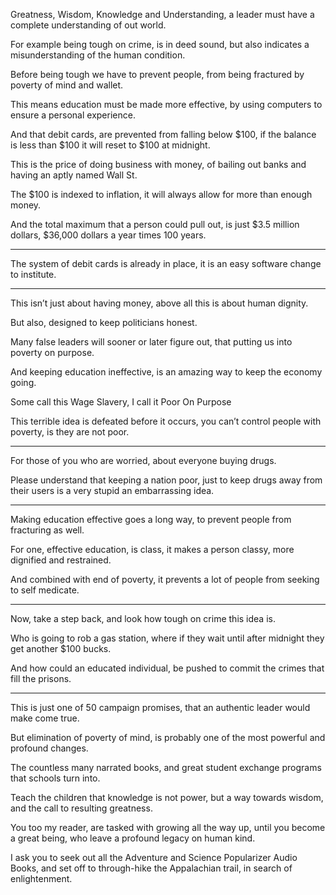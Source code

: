 Greatness, Wisdom, Knowledge and Understanding,
a leader must have a complete understanding of out world.

For example being tough on crime, is in deed sound,
but also indicates a misunderstanding of the human condition.

Before being tough we have to prevent people,
from being fractured by poverty of mind and wallet.

This means education must be made more effective,
by using computers to ensure a personal experience.

And that debit cards, are prevented from falling below $100,
if the balance is less than $100 it will reset to $100 at midnight.

This is the price of doing business with money,
of bailing out banks and having an aptly named Wall St.

The $100 is indexed to inflation,
it will always allow for more than enough money.

And the total maximum that a person could pull out,
is just $3.5 million dollars, $36,000 dollars a year times 100 years.

---

The system of debit cards is already in place,
it is an easy software change to institute.

---

This isn’t just about having money,
above all this is about human dignity.

But also,
designed to keep politicians honest.

Many false leaders will sooner or later figure out,
that putting us into poverty on purpose.

And keeping education ineffective,
is an amazing way to keep the economy going.

Some call this Wage Slavery,
I call it Poor On Purpose

This terrible idea is defeated before it occurs,
you can’t control people with poverty, is they are not poor.

---

For those of you who are worried,
about everyone buying drugs.

Please understand that keeping a nation poor,
just to keep drugs away from their users is a very stupid an embarrassing idea.

---

Making education effective goes a long way,
to prevent people from fracturing as well.

For one, effective education, is class,
it makes a person classy, more dignified and restrained.

And combined with end of poverty,
it prevents a lot of people from seeking to self medicate.

---

Now, take a step back,
and look how tough on crime this idea is.

Who is going to rob a gas station,
where if they wait until after midnight they get another $100 bucks.

And how could an educated individual,
be pushed to commit the crimes that fill the prisons.

---

This is just one of 50 campaign promises,
that an authentic leader would make come true.

But elimination of poverty of mind,
is probably one of the most powerful and profound changes.

The countless many narrated books,
and great student exchange programs that schools turn into.

Teach the children that knowledge is not power,
but a way towards wisdom, and the call to resulting greatness.

You too my reader, are tasked with growing all the way up,
until you become a great being, who leave a profound legacy on human kind.

I ask you to seek out all the Adventure and Science Popularizer Audio Books,
and set off to through-hike the Appalachian trail, in search of enlightenment.
